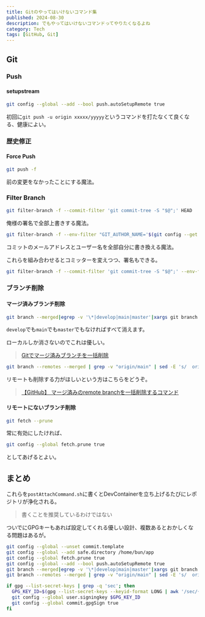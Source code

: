 ```yaml
---
title: Gitのやってはいけないコマンド集
published: 2024-08-30
description: でもやってはいけないコマンドってやりたくなるよね
category: Tech
tags: [GitHub, Git]
---
```


## Git

### Push

#### setupstream

```zsh
git config --global --add --bool push.autoSetupRemote true
```

初回に`git push -u origin xxxxx/yyyyy`というコマンドを打たなくて良くなる、健康によい。

### 歴史修正

#### Force Push

```zsh
git push -f
```

前の変更をなかったことにする魔法。

### Filter Branch

```zsh
git filter-branch -f --commit-filter 'git commit-tree -S "$@";' HEAD
```

俺様の署名で全部上書きする魔法。

```zsh
git filter-branch -f --env-filter "GIT_AUTHOR_NAME='$(git config --get user.name)'; GIT_AUTHOR_EMAIL='$(git config --get user.email)'; GIT_COMMITTER_NAME='$(git config --get user.name)'; GIT_COMMITTER_EMAIL='$(git config --get user.email)'; git commit-tree -S "$@";" HEAD
```

コミットのメールアドレスとユーザー名を全部自分に書き換える魔法。

これらを組み合わせるとコミッターを変えつつ、署名もできる。

```zsh
git filter-branch -f --commit-filter 'git commit-tree -S "$@";' --env-filter "GIT_AUTHOR_NAME='$(git config --get user.name)'; GIT_AUTHOR_EMAIL='$(git config --get user.email)'; GIT_COMMITTER_NAME='$(git config --get user.name)'; GIT_COMMITTER_EMAIL='$(git config --get user.email)'; " HEAD
```

### ブランチ削除

#### マージ済みブランチ削除

```zsh
git branch --merged|egrep -v '\*|develop|main|master'|xargs git branch -d
```

`develop`でも`main`でも`master`でもなければすべて消えます。

ローカルしか消さないのでこれは優しい。

> [Gitでマージ済みブランチを一括削除](https://qiita.com/hajimeni/items/73d2155fc59e152630c4)

```zsh
git branch --remotes --merged | grep -v "origin/main" | sed -E 's/  origin\/(.*)/\1/' | xargs -I{} git push origin :{}
```

リモートも削除する力がほしいという方はこちらをどうぞ。

> [【GitHub】 マージ済みのremote branchを一括削除するコマンド](https://blog.pinkumohikan.com/entry/bulk-remove-remote-branches-on-github)

#### リモートにないブランチ削除

```zsh
git fetch --prune
```

常に有効にしたければ、

```zsh
git config --global fetch.prune true
```

としてあげるとよい。

## まとめ

これらを`postAttachCommand.sh`に書くとDevContainerを立ち上げるたびにレポジトリが浄化される。

> 書くことを推奨しているわけではない

ついでにGPGキーもあれば設定してくれる優しい設計、複数あるとおかしくなる問題はあるが。

```zsh
git config --global --unset commit.template
git config --global --add safe.directory /home/bun/app
git config --global fetch.prune true
git config --global --add --bool push.autoSetupRemote true
git branch --merged|egrep -v '\*|develop|main|master'|xargs git branch -d
git branch --remotes --merged | grep -v "origin/main" | sed -E 's/  origin\/(.*)/\1/' | xargs -I{} git push origin :{}

if gpg --list-secret-keys | grep -q 'sec'; then
  GPG_KEY_ID=$(gpg --list-secret-keys --keyid-format LONG | awk '/sec/{print $2}' | cut -d'/' -f2)
  git config --global user.signingkey $GPG_KEY_ID
  git config --global commit.gpgSign true
fi
```